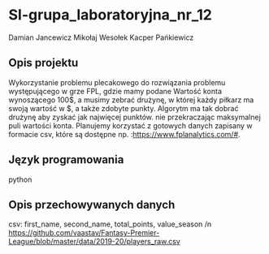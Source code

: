 # SI-grupa_laboratoryjna_nr_12
Damian Jancewicz Mikołaj Wesołek Kacper Pańkiewicz

## Opis projektu
Wykorzystanie problemu plecakowego do rozwiązania problemu występującego w grze FPL, gdzie mamy podane Wartość konta wynoszącego 100$, a musimy zebrać drużynę, w której każdy piłkarz ma swoją wartość w $, a także zdobyte punkty. Algorytm ma tak dobrać drużynę aby zyskać jak najwięcej punktów. nie przekraczając maksymalnej puli wartości konta. Planujemy korzystać z gotowych danych zapisany w formacie csv, które są dostępne np. :https://www.fplanalytics.com/#.

## Język programowania
python

## Opis przechowywanych danych
csv: first_name, second_name, total_points, value_season /n
https://github.com/vaastav/Fantasy-Premier-League/blob/master/data/2019-20/players_raw.csv

